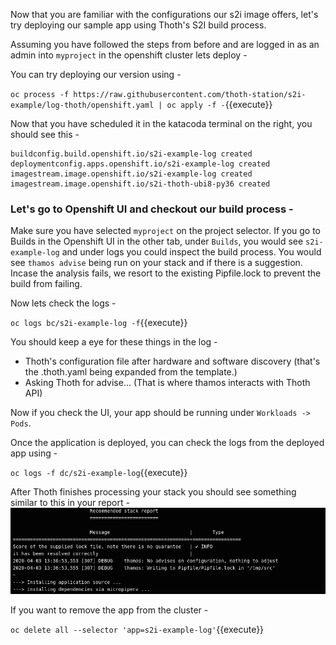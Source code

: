 Now that you are familiar with the configurations our s2i image offers, let's try deploying our sample app using Thoth's S2I build process. 

Assuming you have followed the steps from before and are logged in as an admin into `myproject` in the openshift cluster lets deploy - 

You can try deploying our version using - 

``oc process -f https://raw.githubusercontent.com/thoth-station/s2i-example/log-thoth/openshift.yaml | oc apply -f -``{{execute}}




Now that you have scheduled it in the katacoda terminal on the right, you should see this - 
```
buildconfig.build.openshift.io/s2i-example-log created
deploymentconfig.apps.openshift.io/s2i-example-log created
imagestream.image.openshift.io/s2i-example-log created
imagestream.image.openshift.io/s2i-thoth-ubi8-py36 created
```

### Let's go to Openshift UI and checkout our build process - 

Make sure you have selected `myproject` on the project selector. 
If you go to Builds in the Openshift UI in the other tab, under `Builds`, you would see `s2i-example-log` and under logs you could inspect the build process. 
You would see `thamos advise` being run on your stack and if there is a suggestion. 
Incase the analysis fails, we resort to the existing Pipfile.lock to prevent the build from failing. 

Now lets check the logs - 

``oc logs bc/s2i-example-log -f``{{execute}}

You should keep a eye for these things in the log - 
 - Thoth's configuration file after hardware and software discovery (that's the .thoth.yaml being expanded from the template.)
 - Asking Thoth for advise... (That is where thamos interacts with Thoth API)

Now if you check the UI, your app should be running under `Workloads -> Pods`.

Once the application is deployed, you can check the logs from the deployed app using - 

``oc logs -f dc/s2i-example-log``{{execute}}

After Thoth finishes processing your stack you should see something similar to this in your report - 
![thoth advise pass](https://raw.githubusercontent.com/saisankargochhayat/katacoda-scenarios/master/hello-world/assets/thamos_advise_pass.png)

If you want to remove the app from the cluster - 

``oc delete all --selector 'app=s2i-example-log'``{{execute}}